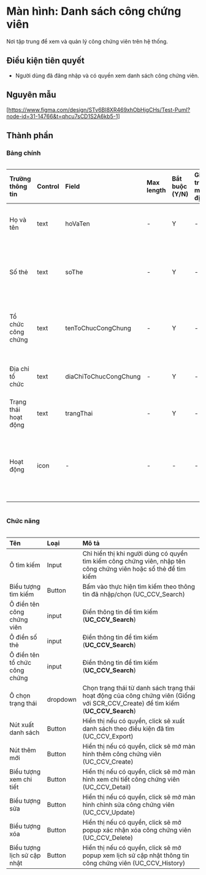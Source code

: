 # Màn hình: Danh sách công chứng viên
Nơi tập trung để xem và quản lý công chứng viên trên hệ thống.

## Điều kiện tiên quyết
- Người dùng đã đăng nhập và có quyền xem danh sách công chứng viên.

## Nguyên mẫu
[https://www.figma.com/design/STv6BI8XR469xhObHjgCHs/Test-Puml?node-id=31-14766&t=qhcu7sCD1S2A6kb5-1]

## Thành phần

### Bảng chính

<div style="overflow-x:auto">

| Trường thông tin     | Control | Field                 | Max length | Bắt buộc (Y/N) | Giá trị mặc định | Cho phép sửa (Y/N) | Mô tả                                           |
|:---------------------|:--------|:----------------------|:-----------|:---------------|:-----------------|:-------------------|:------------------------------------------------|
| Họ và tên            | text    | hoVaTen               | -          | Y              | -                | -                  | Họ và tên công chứng viên                       |
| Số thẻ               | text    | soThe                 | -          | Y              | -                | -                  | Số hiệu thẻ hành nghề công chứng                |
| Tổ chức công chứng   | text    | tenToChucCongChung    | -          | Y              | -                | -                  | Tên tổ chức công chứng đang hành nghề           |
| Địa chỉ tổ chức      | text    | diaChiToChucCongChung | -          | Y              | -                | -                  | Địa chỉ tổ chức công chứng                      |
| Trạng thái hoạt động | text    | trangThai             | -          | Y              | -                | -                  | Trạng thái hoạt động                            |
| Hoạt động            | icon    | -                     | -          | -              | -                | -                  | Xem chi tiết, Sửa, Xóa, Xem lịch sử (tùy quyền) |

</div>

### Chức năng

<div style="overflow-x:auto">

| Tên                           | Loại     | Mô tả                                                                                                                            |
|:------------------------------|:---------|:---------------------------------------------------------------------------------------------------------------------------------|
| Ô tìm kiếm                    | Input    | Chỉ hiển thị khi người dùng có quyền tìm kiếm công chứng viên, nhập tên công chứng viên hoặc số thẻ để tìm kiếm                  |
| Biểu tượng tìm kiếm           | Button   | Bấm vào thực hiện tìm kiếm theo thông tin đã nhập/chọn (UC_CCV_Search)                                                           |
| Ô điền tên công chứng viên    | input    | Điền thông tin để tìm kiếm (**UC_CCV_Search**)                                                                                   |
| Ô điền số thẻ                 | input    | Điền thông tin để tìm kiếm (**UC_CCV_Search**)                                                                                   |
| Ô điền tên tổ chức công chứng | input    | Điền thông tin để tìm kiếm (**UC_CCV_Search**)                                                                                   |
| Ô chọn trạng thái             | dropdown | Chọn trạng thái từ danh sách trạng thái hoạt động của công chứng viên (Giống với SCR_CCV_Create) để tìm kiếm (**UC_CCV_Search**) |
| Nút xuất danh sách            | Button   | Hiển thị nếu có quyền, click sẽ xuất danh sách theo điều kiện đã tìm (UC_CCV_Export)                                             |
| Nút thêm mới                  | Button   | Hiển thị nếu có quyền, click sẽ mở màn hình thêm công chứng viên (UC_CCV_Create)                                                    |
| Biểu tượng xem chi tiết       | Button   | Hiển thị nếu có quyền, click sẽ mở màn hình xem chi tiết công chứng viên (UC_CCV_Detail)                                            |
| Biểu tượng sửa                | Button   | Hiển thị nếu có quyền, click sẽ mở màn hình chỉnh sửa công chứng viên (UC_CCV_Update)                                               |
| Biểu tượng xóa                | Button   | Hiển thị nếu có quyền, click sẽ mở popup xác nhận xóa công chứng viên (UC_CCV_Delete)                                            |
| Biểu tượng lịch sử cập nhật   | Button   | Hiển thị nếu có quyền, click sẽ mở popup xem lịch sử cập nhật thông tin công chứng viên (UC_CCV_History)                         |

</div>
